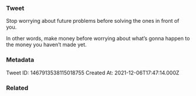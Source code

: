 ### Tweet
Stop worrying about future problems before solving the ones in front of you.

In other words, make money before worrying about what’s gonna happen to the money you haven’t made yet.

### Metadata
Tweet ID: 1467913538115018755
Created At: 2021-12-06T17:47:14.000Z

### Related

